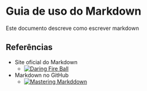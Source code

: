 # Guia de uso do Markdown

Este documento descreve como escrever markdown

## Referências


* Site oficial do Markdown
  * [![Daring Fire Ball](https://daringfireball.net/graphics/logos/)](https://daringfireball.net/) 
* Markdown no GitHub
  * [![Mastering Markddown](https://guides.github.com/images/logo@2x.png)](https://guides.github.com/features/mastering-markdown/)


